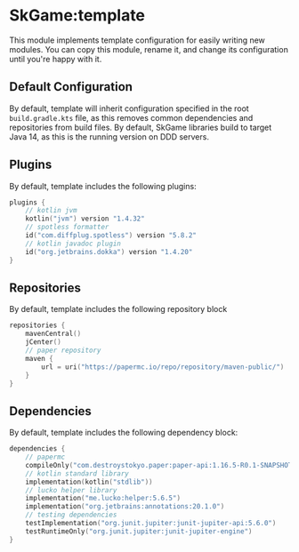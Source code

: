 # SkGame:template

This module implements template configuration for easily writing new modules. You can copy this module, rename it, and change its configuration until you're happy with it.

## Default Configuration

By default, template will inherit configuration specified in the root `build.gradle.kts` file, as this removes common dependencies and repositories from build files. By default, SkGame libraries build to target Java 14, as this is the running version on DDD servers.

## Plugins

By default, template includes the following plugins:
```kotlin
plugins {
    // kotlin jvm
    kotlin("jvm") version "1.4.32"
    // spotless formatter
    id("com.diffplug.spotless") version "5.8.2"
    // kotlin javadoc plugin
    id("org.jetbrains.dokka") version "1.4.20"
}
```

## Repositories

By default, template includes the following repository block

```kotlin
repositories { 
    mavenCentral()
    jCenter()
    // paper repository
    maven {
        url = uri("https://papermc.io/repo/repository/maven-public/")
    }
}
```

## Dependencies

By default, template includes the following dependency block:

```kotlin
dependencies {
    // papermc
    compileOnly("com.destroystokyo.paper:paper-api:1.16.5-R0.1-SNAPSHOT")
    // kotlin standard library
    implementation(kotlin("stdlib"))
    // lucko helper library
    implementation("me.lucko:helper:5.6.5")
    implementation("org.jetbrains:annotations:20.1.0")
    // testing dependencies
    testImplementation("org.junit.jupiter:junit-jupiter-api:5.6.0")
    testRuntimeOnly("org.junit.jupiter:junit-jupiter-engine")
}
```
